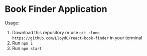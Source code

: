 # Book Finder Application

 Usage:

1.  Download this repository or use `git clone https://github.com/LloydC/react-book-finder` in your terminal
2.  Run `npm i`
3.  Run `npm start`